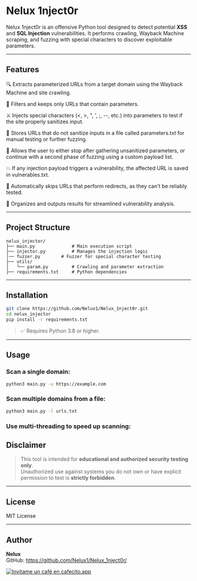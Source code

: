 # Nelux 1nject0r

Nelux 1nject0r is an offensive Python tool designed to detect potential **XSS** and **SQL Injection** vulnerabilities. It performs crawling, Wayback Machine scraping, and fuzzing with special characters to discover exploitable parameters.

---

## Features

🔍 Extracts parameterized URLs from a target domain using the Wayback Machine and site crawling.

🎯 Filters and keeps only URLs that contain parameters.

⚔️ Injects special characters (<, >, ", ', ;, --, etc.) into parameters to test if the site properly sanitizes input.

🧠 Stores URLs that do not sanitize inputs in a file called parameters.txt for manual testing or further fuzzing.

🔁 Allows the user to either stop after gathering unsanitized parameters, or continue with a second phase of fuzzing using a custom payload list.

💥 If any injection payload triggers a vulnerability, the affected URL is saved in vulnerables.txt.

🚫 Automatically skips URLs that perform redirects, as they can't be reliably tested.

📂 Organizes and outputs results for streamlined vulnerability analysis.

---

## Project Structure

```
nelux_injector/
├── main.py              # Main execution script
├── injector.py          # Manages the injection logic
│── fuzzer.py        # Fuzzer for special character testing
├── utils/
│   └── param.py         # Crawling and parameter extraction
├── requirements.txt     # Python dependencies
```

---

## Installation

```bash
git clone https://github.com/Nelux1/Nelux_1nject0r.git
cd nelux_injector
pip install -r requirements.txt
```

> ✅ Requires Python 3.8 or higher.

---

## Usage

### Scan a single domain:

```bash
python3 main.py -u https://example.com
```

### Scan multiple domains from a file:

```bash
python3 main.py -l urls.txt
```

### Use multi-threading to speed up scanning:



## Disclaimer

> This tool is intended for **educational and authorized security testing only**.  
> Unauthorized use against systems you do not own or have explicit permission to test is **strictly forbidden**.

---

## License

MIT License

---

## Author

**Nelux**  
GitHub: https://github.com/Nelux1/Nelux_1nject0r/


<a href='https://cafecito.app/nelux' rel='noopener' target='_blank'><img srcset='https://cdn.cafecito.app/imgs/buttons/button_6.png 1x, https://cdn.cafecito.app/imgs/buttons/button_6_2x.png 2x, https://cdn.cafecito.app/imgs/buttons/button_6_3.75x.png 3.75x' src='https://cdn.cafecito.app/imgs/buttons/button_6.png' alt='Invitame un café en cafecito.app' /></a>

